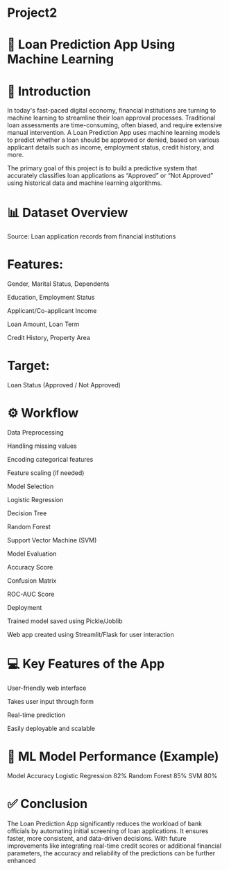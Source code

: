 # Project2

# 🏦 Loan Prediction App Using Machine Learning
# 📌 Introduction
In today's fast-paced digital economy, financial institutions are turning to machine learning to streamline their loan approval processes. Traditional loan assessments are time-consuming, often biased, and require extensive manual intervention. A Loan Prediction App uses machine learning models to predict whether a loan should be approved or denied, based on various applicant details such as income, employment status, credit history, and more.

The primary goal of this project is to build a predictive system that accurately classifies loan applications as “Approved” or “Not Approved” using historical data and machine learning algorithms.

# 📊 Dataset Overview
Source: Loan application records from financial institutions

# Features:

Gender, Marital Status, Dependents

Education, Employment Status

Applicant/Co-applicant Income

Loan Amount, Loan Term

Credit History, Property Area

# Target:

Loan Status (Approved / Not Approved)

# ⚙️ Workflow
Data Preprocessing

Handling missing values

Encoding categorical features

Feature scaling (if needed)

Model Selection

Logistic Regression

Decision Tree

Random Forest

Support Vector Machine (SVM)

Model Evaluation

Accuracy Score

Confusion Matrix

ROC-AUC Score

Deployment

Trained model saved using Pickle/Joblib

Web app created using Streamlit/Flask for user interaction

# 💻 Key Features of the App
User-friendly web interface

Takes user input through form

Real-time prediction

Easily deployable and scalable

# 🧠 ML Model Performance (Example)
Model	Accuracy
Logistic Regression	82%
Random Forest	85%
SVM	80%

# ✅ Conclusion
The Loan Prediction App significantly reduces the workload of bank officials by automating initial screening of loan applications. It ensures faster, more consistent, and data-driven decisions. With future improvements like integrating real-time credit scores or additional financial parameters, the accuracy and reliability of the predictions can be further enhanced
